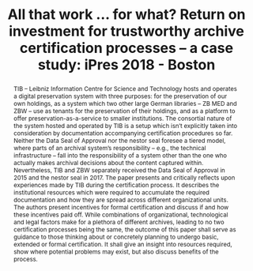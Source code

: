 ---
abstract: 'TIB – Leibniz Information Centre for Science and Technology hosts and operates
  a digital preservation system with three purposes: for the preservation of our own
  holdings, as a system which two other large German libraries – ZB MED and ZBW –
  use as tenants for the preservation of their holdings, and as a platform to offer
  preservation-as-a-service to smaller institutions. The consortial nature of the
  system hosted and operated by TIB is a setup which isn’t explicitly taken into consideration
  by documentation accompanying certification procedures so far. Neither the Data
  Seal of Approval nor the nestor seal foresee a tiered model, where parts of an archival
  system’s responsibility – e.g., the technical infrastructure – fall into the responsibility
  of a system other than the one who actually makes archival decisions about the content
  captured within. Nevertheless, TIB and ZBW separately received the Data Seal of
  Approval in 2015 and the nestor seal in 2017.

  The paper presents and critically reflects upon experiences made by TIB during the
  certification process. It describes the institutional resources which were required
  to accumulate the required documentation and how they are spread across different
  organizational units. The authors present incentives for formal certification and
  discuss if and how these incentives paid off.

  While combinations of organizational, technological and legal factors make for a
  plethora of different archives, leading to no two certification processes being
  the same, the outcome of this paper shall serve as guidance to those thinking about
  or concretely planning to undergo basic, extended or formal certification. It shall
  give an insight into resources required, show where potential problems may exist,
  but also discuss benefits of the process.'
creators:
- Lindlar , Michelle
- Schwab, Franziska
date: null
document_url: https://services.phaidra.univie.ac.at/api/object/o:922206/download
grand_parent: iPRES
institutions: []
keywords:
- boston
landing_page_url: https://phaidra.univie.ac.at/o:922206
language: eng
layout: publication
license: CC BY 4.0 International
notes_url: null
parent: iPRES 2018
presentation_url: null
size: 297322
source_name: iPRES
title: 'All that work … for what? Return on investment for trustworthy archive certification
  processes – a case study: iPres 2018 - Boston'
type: paper
year: 2018
---